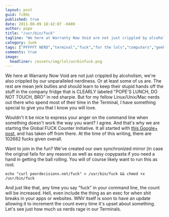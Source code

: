 ```yaml
---
layout: post
guid: fc89c
published: true
date: 2011-08-09 18:42:07 -0400
author: pope
title: "/usr/bin/fuck"
tagline: "We here at Warranty Now Void are not just crippled by alcoholism, we\'re also crippled by our unparalleled nerdiness. Or at least some of us are. The rest are mean jerk bullies. But for my fellow Linux/Unix/Mac nerds out there who spend most of their time in the Terminal, I have something special to give you that I know you will love."
category: Junk
tags: ["PFFFFT NERD","terminal","fuck","for the lols","computers","geek","UNIX","Linux","Mac","fuck off Windows"]
comments: true 
image:
  headliner: /assets/img/lol/usrbinfuck.png
---
```


We here at Warranty Now Void are not just crippled by alcoholism, we're also crippled by our unparalleled nerdiness. Or at least some of us are. The rest are mean jerk bullies and should learn to keep their stupid hands off the stuff in the company fridge that is CLEARLY labeled "POPE'S LUNCH, DO NOT TOUCH, BRO" in red sharpie. But for my fellow Linux/Unix/Mac nerds out there who spend most of their time in the Terminal, I have something special to give you that I know you will love.

Wouldn't it be nice to express your anger on the command line when something doesn't work the way you want? I agree. And that's why we are starting the Global FUCK Counter Initiative. It all started with [this Google+ post](https://plus.google.com/111528911333263728657/posts/cSx5w5aaUv1), and has taken off from there. At the time of this writing, there are 102682 fucks given overall.

Want to join in the fun? We've created our own synchronized mirror (in case the original fails for any reason) as well as easy copypasta if you need a hand in getting the ball rolling. You will of course likely want to run this as root.

`echo "curl poordecisions.net/fuck" > /usr/bin/fuck && chmod +x /usr/bin/fuck`

And just like that, any time you say "fuck" in your command line, the count will be increased. Hell, even include the thing as an exec for when shit breaks in your apps or websites. WNV itself is soon to have an update allowing it to increment the count every time it's upset about something. Let's see just how much us nerds rage in our Terminals.